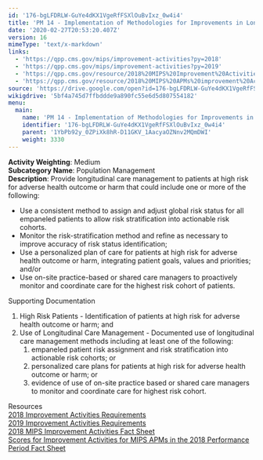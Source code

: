 ```yaml
---
id: '176-bgLFDRLW-GuYe4dKX1VgeRfFSXlOuBvIxz_0w4i4'
title: 'PM 14 - Implementation of Methodologies for Improvements in Longitudinal Care Management for High Risk Patients'
date: '2020-02-27T20:53:20.407Z'
version: 16
mimeType: 'text/x-markdown'
links:
  - 'https://qpp.cms.gov/mips/improvement-activities?py=2018'
  - 'https://qpp.cms.gov/mips/improvement-activities?py=2019'
  - 'https://qpp.cms.gov/resource/2018%20MIPS%20Improvement%20Activities%20Fact%20Sheet'
  - 'https://qpp.cms.gov/resource/2018%20MIPS%20APMs%20improvement%20Activities%20scores%20fact%20sheet'
source: 'https://drive.google.com/open?id=176-bgLFDRLW-GuYe4dKX1VgeRfFSXlOuBvIxz_0w4i4'
wikigdrive: '5bf4a745d7ffbddde9a890fc55e6d5d807554182'
menu:
  main:
    name: 'PM 14 - Implementation of Methodologies for Improvements in Longitudinal Care Management for High Risk Patients'
    identifier: '176-bgLFDRLW-GuYe4dKX1VgeRfFSXlOuBvIxz_0w4i4'
    parent: '1YbPb92y_0ZPiXk8hR-D11GKV_1AacyaOZNnv2MQmDWI'
    weight: 3330
---
```





**Activity Weighting**: Medium  
**Subcategory Name**: Population Management  
**Description**: Provide longitudinal care management to patients at high risk for adverse health outcome or harm that could include one or more of the following:
* Use a consistent method to assign and adjust global risk status for all empaneled patients to allow risk stratification into actionable risk cohorts. 
* Monitor the risk-stratification method and refine as necessary to improve accuracy of risk status identification;
* Use a personalized plan of care for patients at high risk for adverse health outcome or harm, integrating patient goals, values and priorities; and/or
* Use on-site practice-based or shared care managers to proactively monitor and coordinate care for the highest risk cohort of patients.




Supporting Documentation
1. High Risk Patients - Identification of patients at high risk for adverse health outcome or harm; and 
2. Use of Longitudinal Care Management - Documented use of longitudinal care management methods including at least one of the following: 
   1. empaneled patient risk assignment and risk stratification into actionable risk cohorts; or 
   2. personalized care plans for patients at high risk for adverse health outcome or harm; or 
   3. evidence of use of on-site practice based or shared care managers to monitor and coordinate care for highest risk cohort.




Resources  
[2018 Improvement Activities Requirements](https://qpp.cms.gov/mips/improvement-activities?py=2018)  
[2019 Improvement Activities Requirements](https://qpp.cms.gov/mips/improvement-activities?py=2019)  
[2018 MIPS Improvement Activities Fact Sheet](https://qpp.cms.gov/resource/2018%20MIPS%20Improvement%20Activities%20Fact%20Sheet)  
[Scores for Improvement Activities for MIPS APMs in the 2018 Performance Period Fact Sheet](https://qpp.cms.gov/resource/2018%20MIPS%20APMs%20improvement%20Activities%20scores%20fact%20sheet)
